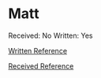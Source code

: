 # Matt

Received: No
Written: Yes

[Written Reference](Matt%202316509554a780849718f4d8f49465f3/Written%20Reference%202316509554a780838a1af0e37092ca41.md)

[Received Reference](Matt%202316509554a780849718f4d8f49465f3/Received%20Reference%202316509554a780bf8914c5ac9af49830.md)